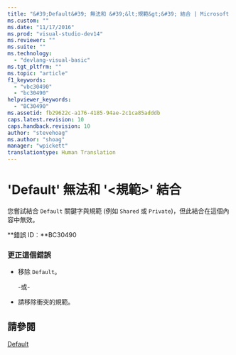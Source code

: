 ```yaml
---
title: "&#39;Default&#39; 無法和 &#39;&lt;規範&gt;&#39; 結合 | Microsoft Docs"
ms.custom: ""
ms.date: "11/17/2016"
ms.prod: "visual-studio-dev14"
ms.reviewer: ""
ms.suite: ""
ms.technology: 
  - "devlang-visual-basic"
ms.tgt_pltfrm: ""
ms.topic: "article"
f1_keywords: 
  - "vbc30490"
  - "bc30490"
helpviewer_keywords: 
  - "BC30490"
ms.assetid: fb29622c-a176-4185-94ae-2c1ca85adddb
caps.latest.revision: 10
caps.handback.revision: 10
author: "stevehoag"
ms.author: "shoag"
manager: "wpickett"
translationtype: Human Translation
---
```

# &#39;Default&#39; 無法和 &#39;&lt;規範&gt;&#39; 結合
您嘗試結合 `Default` 關鍵字與規範 \(例如 `Shared` 或 `Private`\)，但此結合在這個內容中無效。  
  
 **錯誤 ID︰**BC30490  
  
### 更正這個錯誤  
  
-   移除 `Default`。  
  
     \-或\-  
  
-   請移除衝突的規範。  
  
## 請參閱  
 [Default](../../visual-basic/language-reference/modifiers/default.md)